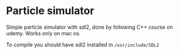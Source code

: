 # Particle simulator
Simple particle simulator with sdl2, done by following C++ course on udemy. Works only on mac os.

To compile you should have sdl2 installed in `/usr/include/SDL2`
